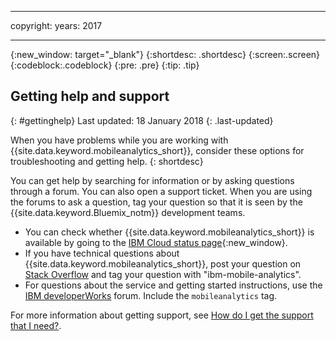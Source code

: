 ----

copyright:
 years: 2017

---

{:new_window: target="_blank"}
{:shortdesc: .shortdesc}
{:screen:.screen}
{:codeblock:.codeblock}
{:pre: .pre}
{:tip: .tip}

## Getting help and support
{: #gettinghelp}
Last updated: 18 January 2018
{: .last-updated}

When you have problems while you are working with {{site.data.keyword.mobileanalytics_short}}, consider these options for troubleshooting and getting help.
{: shortdesc}

You can get help by searching for information or by asking questions through a forum. You can also open a support ticket. When you are using the forums to ask a question, tag your question so that it is seen by the {{site.data.keyword.Bluemix_notm}} development teams.

  * You can check whether {{site.data.keyword.mobileanalytics_short}} is available by going to the [IBM Cloud status page](https://developer.ibm.com/bluemix/support/#status){:new_window}.
  * If you have technical questions about {{site.data.keyword.mobileanalytics_short}}, post your question on [Stack Overflow](https://stackoverflow.com/questions/tagged/ibm-mobile-services) and tag your question with "ibm-mobile-analytics".
  * For questions about the service and getting started instructions, use the [IBM developerWorks](  https://developer.ibm.com/answers/topics/bluemix-mobile-services/) forum. Include the `mobileanalytics` tag.

For more information about getting support, see [How do I get the support that I need?](/docs/get-support/howtogetsupport.html#getting-customer-support).
